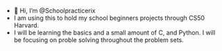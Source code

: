 - 👋 Hi, I’m @Schoolpracticerix
- I am using this to hold my school beginners projects through CS50 Harvard.
- I will be learning the basics and a small amount of C, and Python. I will be focusing on proble solving throughout the problem sets.

<!---
Schoolpracticerix/Schoolpracticerix is a ✨ special ✨ repository because its `README.md` (this file) appears on your GitHub profile.
You can click the Preview link to take a look at your changes.
--->
